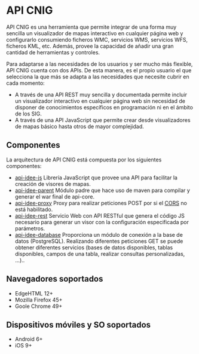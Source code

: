 # API CNIG

API CNIG es una herramienta que permite integrar de una forma muy sencilla un visualizador de mapas interactivo en cualquier página web y configurarlo consumiendo ficheros WMC, servicios WMS, servicios WFS, ficheros KML, etc. Además, provee la capacidad de añadir una gran cantidad de herramientas y controles.

Para adaptarse a las necesidades de los usuarios y ser mucho más flexible, API CNIG cuenta con dos APIs. De esta manera, es el propio usuario el que selecciona la que más se adapta a las necesidades que necesite cubrir en cada momento:

 - A través de una API REST muy sencilla y documentada permite incluir un visualizador interactivo en cualquier página web sin necesidad de disponer de conocimientos específicos en programación ni en el ámbito de los SIG.
 - A través de una API JavaScript que permite crear desde visualizadores de mapas básico hasta otros de mayor complejidad.

## Componentes

La arquitectura de API CNIG está compuesta por los siguientes componentes:

- [api-idee-js](https://github.com/IGN-CNIG/API-CNIG/tree/master/api-idee-js) Librería JavaScript que provee una API para facilitar la creación de visores de mapas.
- [api-idee-parent](https://github.com/IGN-CNIG/API-CNIG/tree/master/api-idee-parent) Módulo padre que hace uso de maven para compilar y generar el war final de api-core.
- [api-idee-proxy](https://github.com/IGN-CNIG/API-CNIG/tree/master/api-idee-proxy) Proxy para realizar peticiones POST por si el [CORS](https://developer.mozilla.org/en-US/docs/Web/HTTP/Access_control_CORS) no está habilitado.
- [api-idee-rest](https://github.com/IGN-CNIG/API-CNIG/tree/master/api-idee-rest) Servicio Web con API RESTful que genera el código JS necesario para generar un visor con la configuración especificada por parámetros.
- [api-idee-database](https://github.com/IGN-CNIG/API-CNIG/tree/master/api-idee-database) Proporciona un módulo de conexión a la base de datos (PostgreSQL). Realizando diferentes peticiones GET se puede obtener diferentes servicios (bases de datos disponibles, tablas disponibles, campos de una tabla, realizar consultas personalizadas, ...)..


## Navegadores soportados

- EdgeHTML 12+
- Mozilla Firefox 45+
- Goole Chrome 49+

## Dispositivos móviles y SO soportados

- Android 6+
- iOS 9+
